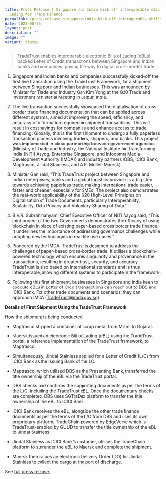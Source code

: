 ```yaml
---
title: Press Release | Singapore and India kick off interoperable eBills of
  Lading for Trade Finance
permalink: /press-release-singapore-india-kick-off-interoperable-ebills-of-lading-for-trade-finance/
date: 2023-08-25
layout: post
description: ""
image: ""
variant: tiptap
---
```

<blockquote>
<p>TradeTrust enables interoperable electronic Bills of Lading (eBLs) backed
Letter of Credit transactions between Singapore and Indian banks and companies,
paving the way to digital cross-border trade</p>
</blockquote>
<ol data-tight="true" class="tight">
<li>
<p>Singapore and Indian banks and companies successfully kicked-off the first
live transaction using the TradeTrust Framework, for a shipment between
Singapore and Indian businesses. This was announced by Minister for Trade
and Industry Gan Kim Yong at the G20 Trade and Investment Ministerial Meeting
in Jaipur, India.</p>
</li>
<li>
<p>The live transaction successfully showcased the digitalisation of cross-border
trade financing documentation that can be applied across different systems,
aimed at improving the speed, efficiency, and accuracy of information required
in shipment transactions. This will result in cost savings for companies
and enhance access to trade financing. Globally, this is the first shipment
to undergo a fully paperless transaction process involving traders, shippers,
and banks. This project was implemented in close partnership between government
agencies (Ministry of Trade and Industry, the National Institute for Transforming
India (NITI) Aayog, Enterprise Singapore, and Infocomm Media Development
Authority (IMDA)) and industry partners (DBS, ICICI Bank, Maptrasco, Jindal
Stainless, and A.P. Moller-Maersk).</p>
</li>
<li>
<p>Minister Gan said, “This TradeTrust project between Singapore and Indian
enterprises, banks and a global logistics provider is a big step towards
achieving paperless trade, making international trade easier, faster and
cheaper, especially for SMEs. The project also demonstrates the real-world
applicability of the G20 High-Level Principles on Digitalisation of Trade
Documents, particularly Interoperability, Scalability, Data Privacy and
Voluntary Sharing of Data.”</p>
</li>
<li>
<p>B.V.R. Subrahmanyam, Chief Executive Officer of NITI Aayog said, “This
joint project of the two Governments demonstrates the efficacy of using
blockchain in place of existing paper-based cross border trade finance.
It underlines the importance of addressing governance challenges while
adopting new technologies in real-life use cases.”</p>
</li>
<li>
<p>Pioneered by the IMDA, TradeTrust is designed to address the challenges
of paper-based cross-border trade. It utilises a blockchain-powered technology
which ensures singularity and provenance in the transactions, resulting
in greater trust, security, and accuracy. TradeTrust is also based on international
standards and is thus interoperable, allowing different systems to participate
in the framework.</p>
</li>
<li>
<p>Following this first shipment, businesses in Singapore and India keen
to execute eBLs in Letter of Credit transactions can reach out to DBS and
ICICI Bank. For other trade documents and scenarios, they can approach
IMDA (<a href="mailto:TradeTrust@imda.gov.sg" rel="noopener noreferrer nofollow" target="_blank">TradeTrust@imda.gov.sg</a>).</p>
</li>
</ol>
<p></p>
<p><strong>Details of First Shipment Using the TradeTrust Framework</strong>
</p>
<p>How the shipment is being conducted:</p>
<ul data-tight="true" class="tight">
<li>
<p>Maptrasco shipped a container of scrap metal from Miami to Gujarat.</p>
</li>
<li>
<p>Maersk issued an electronic Bill of Lading (eBL) using the TradeTrust
portal, a reference implementation of the TradeTrust framework, to Maptrasco.</p>
</li>
<li>
<p>Simultaneously, Jindal Stainless applied for a Letter of Credit (L/C)
from ICICI Bank as the Issuing Bank of the LC.</p>
</li>
<li>
<p>Maptrasco, which utilised DBS as the Presenting Bank, transferred the
title ownership of the eBL via the TradeTrust portal.</p>
</li>
<li>
<p>DBS checks and confirms the supporting documents as per the terms of the
L/C, including the TradeTrust eBL. Once the documentary checks are completed,
DBS uses SGTraDex platform to transfer the title ownership of the eBL to
ICICI Bank.</p>
</li>
<li>
<p>ICICI Bank receives the eBL, alongside the other trade finance documents
as per the terms of the L/C from DBS and uses its own proprietary platform,
TradeChain powered by EdgeVerve which is TradeTrust-enabled by GUUD to
transfer the title ownership of the eBL to Jindal Stainless.</p>
</li>
<li>
<p>Jindal Stainless as ICICI Bank’s customer, utilises the TradeChain platform
to surrender the eBL to Maersk and complete the shipment.</p>
</li>
<li>
<p>Maersk then issues an electronic Delivery Order (DO) for Jindal Stainless
to collect the cargo at the port of discharge.</p>
</li>
</ul>
<p></p>
<p>See <a href="https://www.imda.gov.sg/resources/press-releases-factsheets-and-speeches/press-releases/2023/sg-india-interoperable-electronic-bills-of-lading" rel="noopener noreferrer nofollow" target="_blank">full press release.</a>
</p>